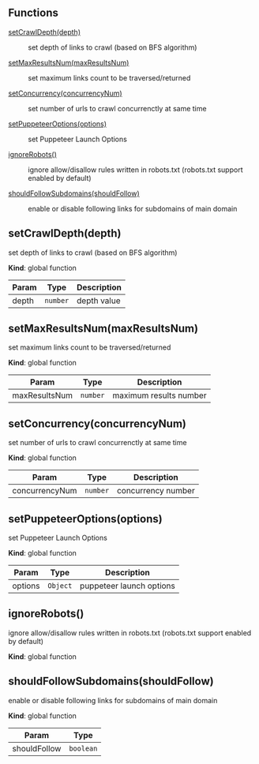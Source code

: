 ## Functions

<dl>
<dt><a href="#setCrawlDepth">setCrawlDepth(depth)</a></dt>
<dd><p>set depth of links to crawl (based on BFS algorithm)</p>
</dd>
<dt><a href="#setMaxResultsNum">setMaxResultsNum(maxResultsNum)</a></dt>
<dd><p>set maximum links count to be traversed/returned</p>
</dd>
<dt><a href="#setConcurrency">setConcurrency(concurrencyNum)</a></dt>
<dd><p>set number of urls to crawl concurrenctly at same time</p>
</dd>
<dt><a href="#setPuppeteerOptions">setPuppeteerOptions(options)</a></dt>
<dd><p>set Puppeteer Launch Options</p>
</dd>
<dt><a href="#ignoreRobots">ignoreRobots()</a></dt>
<dd><p>ignore allow/disallow rules written in robots.txt (robots.txt support enabled by default)</p>
</dd>
<dt><a href="#shouldFollowSubdomains">shouldFollowSubdomains(shouldFollow)</a></dt>
<dd><p>enable or disable following links for subdomains of main domain</p>
</dd>
</dl>

<a name="setCrawlDepth"></a>

## setCrawlDepth(depth)
set depth of links to crawl (based on BFS algorithm)

**Kind**: global function  

| Param | Type | Description |
| --- | --- | --- |
| depth | <code>number</code> | depth value |

<a name="setMaxResultsNum"></a>

## setMaxResultsNum(maxResultsNum)
set maximum links count to be traversed/returned

**Kind**: global function  

| Param | Type | Description |
| --- | --- | --- |
| maxResultsNum | <code>number</code> | maximum results number |

<a name="setConcurrency"></a>

## setConcurrency(concurrencyNum)
set number of urls to crawl concurrenctly at same time

**Kind**: global function  

| Param | Type | Description |
| --- | --- | --- |
| concurrencyNum | <code>number</code> | concurrency number |

<a name="setPuppeteerOptions"></a>

## setPuppeteerOptions(options)
set Puppeteer Launch Options

**Kind**: global function  

| Param | Type | Description |
| --- | --- | --- |
| options | <code>Object</code> | puppeteer launch options |

<a name="ignoreRobots"></a>

## ignoreRobots()
ignore allow/disallow rules written in robots.txt (robots.txt support enabled by default)

**Kind**: global function  
<a name="shouldFollowSubdomains"></a>

## shouldFollowSubdomains(shouldFollow)
enable or disable following links for subdomains of main domain

**Kind**: global function  

| Param | Type |
| --- | --- |
| shouldFollow | <code>boolean</code> | 

